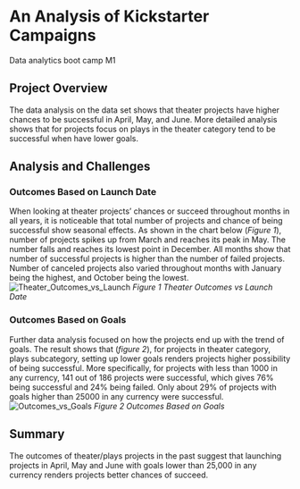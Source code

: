 # An Analysis of Kickstarter Campaigns
Data analytics boot camp M1
## Project Overview
The data analysis on the data set shows that theater projects have higher chances to be successful in April, May, and June. More detailed analysis shows that for projects focus on plays in the theater category tend to be successful when have lower goals.
## Analysis and Challenges
### Outcomes Based on Launch Date
When looking at theater projects’ chances or succeed throughout months in all years, it is noticeable that total number of projects and chance of being successful show seasonal effects. As shown in the chart below (*Figure 1*), number of projects spikes up from March and reaches its peak in May. The number falls and reaches its lowest point in December. All months show that number of successful projects is higher than the number of failed projects. Number of canceled projects also varied throughout months with January being the highest, and October being the lowest.
![Theater_Outcomes_vs_Launch](https://user-images.githubusercontent.com/78275082/109400544-4db75000-7917-11eb-97c8-a0d6e3343f52.png)
*Figure 1 Theater Outcomes vs Launch Date*

### Outcomes Based on Goals
Further data analysis focused on how the projects end up with the trend of goals. The result shows that (*figure 2*), for projects in theater category, plays subcategory, setting up lower goals renders projects higher possibility of being successful. More specifically, for projects with less than 1000 in any currency, 141 out of 186 projects were successful, which gives 76% being successful and 24% being failed. Only about 29% of projects with goals higher than 25000 in any currency were successful.
![Outcomes_vs_Goals](https://user-images.githubusercontent.com/78275082/109400546-5019aa00-7917-11eb-90e6-e557499567e2.png)
*Figure 2 Outcomes Based on Goals*

## Summary
The outcomes of theater/plays projects in the past suggest that launching projects in April, May and June with goals lower than 25,000 in any currency renders projects better chances of succeed.
